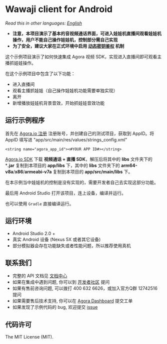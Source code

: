 # Wawaji client for Android

*Read this in other languages: [English](README.en.md)*

- **注意，本项目演示了基本的音视频通话界面，可进入娃娃机直播间观看娃娃机操作，用户不能自己操作娃娃机，控制部分需自己实现**
- **为了安全，建议大家在正式环境中启用 [动态密钥鉴权](https://document.agora.io/cn/1.14/instruction/key.html) 机制**

这个示例项目演示了如何快速集成 Agora 视频 SDK，实现进入直播间即可观看主播抓娃娃操作。

在这个示例项目中包含了以下功能：

- 进入直播间
- 观看主播抓娃娃（自己操作娃娃机功能需要单独实现）
- 离开
- 新增播放娃娃机背景音效，开始抓娃娃音效功能

## 运行示例程序
首先在 [Agora.io 注册](https://dashboard.agora.io/cn/signup/) 注册账号，并创建自己的测试项目，获取到 AppID。将 AppID 填写进 "app/src/main/res/values/strings_config.xml"

```
<string name="agora_app_id"><#YOUR APP ID#></string>

```

[Agora.io SDK](https://www.agora.io/cn/download/) 下载 **视频通话 + 直播 SDK**，解压后将其中的 **libs** 文件夹下的 ***.jar** 复制到本项目的 **app/libs** 下，其中的 **libs** 文件夹下的 **arm64-v8a**/**x86**/**armeabi-v7a** 复制到本项目的 **app/src/main/libs** 下。

在本示例当中娃娃机的控制是没有实现的，需要开发者自己去实现这部分功能。

最后用 Android Studio 打开该项目，连上设备，编译并运行。

也可以使用 `Gradle` 直接编译运行。

## 运行环境
- Android Studio 2.0 +
- 真实 Android 设备 (Nexus 5X 或者其它设备)
- 部分模拟器会存在功能缺失或者性能问题，所以推荐使用真机

## 联系我们
- 完整的 API 文档见 [文档中心](https://docs.agora.io/cn/)
- 如果在集成中遇到问题, 你可以到 [开发者社区](https://dev.agora.io/cn/) 提问
- 如果有售前咨询问题, 可以拨打 400 632 6626，或加入官方Q群 12742516 提问
- 如果需要售后技术支持, 你可以在 [Agora Dashboard](https://dashboard.agora.io) 提交工单
- 如果发现了示例代码的 bug, 欢迎提交 [issue](https://github.com/AgoraIO/Wawaji/issues)

## 代码许可
The MIT License (MIT).
